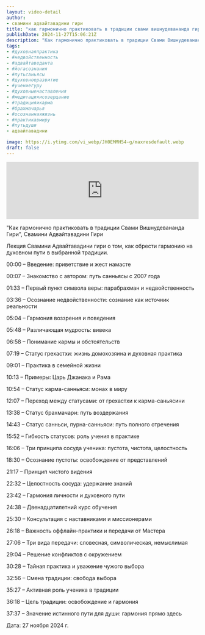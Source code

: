 ```yaml
---
layout: video-detail
author:
- свамини адвайтавадини гири
title: "как гармонично практиковать в традиции свами вишнудевананда гири"
publishDate: 2024-11-27T15:06:21Z
description: "Как гармонично практиковать в традиции Свами Вишнудевананда Гири, Свамини Адвайтавадини Гири  Лекция Свамини Адвайтавадини гири о том, как обрести гармонию на духовном пути в выбранной традиции.   00 00 – Введение  приветствие и жест намасте"
tags: 
- #духовнаяпрактика
- #недвойственность
- #адвайтаведанта
- #йогасознания
- #путьсаньясы
- #духовноеразвитие
- #учениегуру
- #духовныенаставления
- #медитацияисозерцание
- #традицияикарма
- #брахмачарья
- #осознаннаяжизнь
- #практикавмиру
- #путьдуши
- адвайтавадини

image: https://i.ytimg.com/vi_webp/JH0EMMH54-g/maxresdefault.webp
draft: false
---
```


<iframe width="100%" src="https://www.youtube.com/embed/JH0EMMH54-g" frameborder="0" allowfullscreen=""></iframe> 

 "Как гармонично практиковать в традиции Свами Вишнудевананда Гири", Свамини Адвайтавадини Гири

 Лекция Свамини Адвайтавадини гири о том, как обрести гармонию на духовном пути в выбранной традиции.

  
 00:00 – Введение: приветствие и жест намасте

 00:07 – Знакомство с автором: путь санньясы с 2007 года

 01:33 – Первый пункт символа веры: парабрахман и недвойственность

 03:36 – Осознание недвойственности: сознание как источник реальности

 05:04 – Гармония воззрения и поведения

 05:48 – Различающая мудрость: вивека

 06:58 – Понимание кармы и обстоятельств

 07:19 – Статус грехастхи: жизнь домохозяина и духовная практика

 09:01 – Практика в семейной жизни

 10:13 – Примеры: Царь Джанака и Рама

 10:54 – Статус карма-санньяси: монах в миру

 12:07 – Переход между статусами: от грехастхи к карма-саньясини

 13:38 – Статус брахмачари: путь воздержания

 14:43 – Статус санньси, пурна-санньяси: путь полного отречения

 15:52 – Гибкость статусов: роль учения в практике

 16:06 – Три принципа сосуда ученика: пустота, чистота, целостность

 18:30 – Осознание пустоты: освобождение от представлений

 21:17 – Принцип чистого видения

 22:32 – Целостность сосуда: удержание знаний

 23:42 – Гармония личности и духовного пути

 24:38 – Двенадцатилетний курс обучения

 25:30 – Консультация с наставниками и миссионерами

 26:18 – Важность оффлайн-практики и передачи от Мастера

 27:06 – Три вида передачи: словесная, символическая, немыслимая

 29:04 – Решение конфликтов с окружением

 30:28 – Тайная практика и уважение чужого выбора

 32:56 – Смена традиции: свобода выбора

 35:27 – Активная роль ученика в традиции

 36:18 – Цель традиции: освобождение и гармония

 37:37 – Значение истинного пути для души: гармония прямо здесь

  
 Дата: 27 ноября 2024 г.

  

 